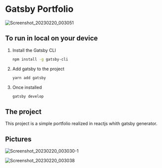 # Gatsby Portfolio

![Screenshot_20230220_003051](https://user-images.githubusercontent.com/72009611/219982259-cf53341a-a602-401e-acb7-176f2f4d5299.png)

## To run in local on your device

1. Install the Gatsby CLI

   ```sh
   npm install -g gatsby-cli
   ```
2. Add gatsby to the project

   ```sh
   yarn add gatsby
   ```

2. Once installed

   ```sh
   gatsby develop
   ```
   
## The project

This project is a simple portfolio realized in reactjs whith gatsby generator.

## Pictures

![Screenshot_20230220_003030-1](https://user-images.githubusercontent.com/72009611/219982364-467b4129-ada8-48dc-badb-244579133834.png)

![Screenshot_20230220_003038](https://user-images.githubusercontent.com/72009611/219982366-a3681683-d0e4-40dd-821f-81af356638a1.png)
